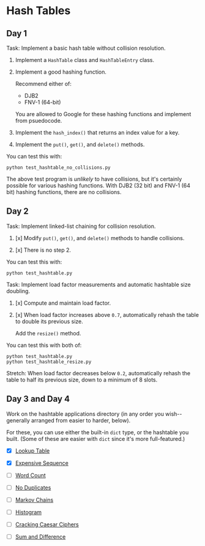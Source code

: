 # Hash Tables

## Day 1

Task: Implement a basic hash table without collision resolution.

1. Implement a `HashTable` class and `HashTableEntry` class.

2. Implement a good hashing function.

   Recommend either of:

   * DJB2
   * FNV-1 (64-bit)

   You are allowed to Google for these hashing functions and implement
   from psuedocode.

3. Implement the `hash_index()` that returns an index value for a key.

4. Implement the `put()`, `get()`, and `delete()` methods.

You can test this with:

```
python test_hashtable_no_collisions.py
```

The above test program is _unlikely_ to have collisions, but it's
certainly possible for various hashing functions. With DJB2 (32 bit) and
FNV-1 (64 bit) hashing functions, there are no collisions.

## Day 2

Task: Implement linked-list chaining for collision resolution.

1. [x] Modify `put()`, `get()`, and `delete()` methods to handle collisions.

2. [x] There is no step 2.

You can test this with:

```
python test_hashtable.py
```

Task: Implement load factor measurements and automatic hashtable size
doubling.

1. [x] Compute and maintain load factor.

2. [x] When load factor increases above `0.7`, automatically rehash the
   table to double its previous size.

   Add the `resize()` method.

You can test this with both of:

```
python test_hashtable.py
python test_hashtable_resize.py
```

Stretch: When load factor decreases below `0.2`, automatically rehash
the table to half its previous size, down to a minimum of 8 slots.

## Day 3 and Day 4

Work on the hashtable applications directory (in any order you
wish--generally arranged from easier to harder, below).

For these, you can use either the built-in `dict` type, or the hashtable
you built. (Some of these are easier with `dict` since it's more
full-featured.)

* [x] [Lookup Table](applications/lookup_table/)
* [x] [Expensive Sequence](applications/expensive_seq/)
* [ ] [Word Count](applications/word_count/)
* [ ] [No Duplicates](applications/no_dups/)
* [ ] [Markov Chains](applications/markov/)
* [ ] [Histogram](applications/histo/)
* [ ] [Cracking Caesar Ciphers](applications/crack_caesar/)
* [ ] [Sum and Difference](applications/sumdiff/)

